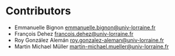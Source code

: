 # Contributors

* Emmanuelle Bignon [emmanuelle.bignon@univ-lorraine.fr](mailto:emmanuelle.bignon@univ-lorraine.fr)
* François Dehez [francois.dehez@univ-lorraine.fr](mailto:francois.dehez@univ-lorraine.fr)
* Roy González Alemán [roy.gonzalez-aleman@univ-lorraine.fr](mailto:roy.gonzalez-aleman@univ-lorraine.fr)
* Martin Michael Müller [martin-michael.mueller@univ-lorraine.fr](mailto:martin-michael.mueller@univ-lorraine.fr)

